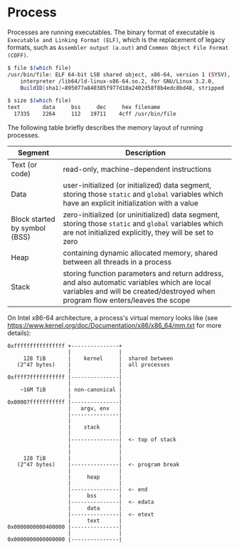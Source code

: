 # Process

Processes are running executables. The binary format of executable is `Executable and Linking Format (ELF)`, which is the replacement of legacy formats, such as `Assembler output (a.out)` and `Common Object File Format (COFF)`.

```bash
$ file $(which file)
/usr/bin/file: ELF 64-bit LSB shared object, x86-64, version 1 (SYSV), dynamically linked,
    interpreter /lib64/ld-linux-x86-64.so.2, for GNU/Linux 3.2.0,
    BuildID[sha1]=895077a840385f977d10a2402d58f8b4edc8bd48, stripped

$ size $(which file)
text       data     bss     dec     hex filename
  17335    2264     112   19711    4cff /usr/bin/file
```

The following table briefly describes the memory layout of running processes.

| Segment                       | Description                                                                                                                                                                    |
|-------------------------------|--------------------------------------------------------------------------------------------------------------------------------------------------------------------------------|
| Text (or code)                | read-only, machine-dependent instructions                                                                                                                                      |
| Data                          | user-initialized (or initialized) data segment, storing those `static` and `global` variables which have an explicit initialization with a value                               |
| Block started by symbol (BSS) | zero-initialized (or uninitialized) data segment, storing those `static` and `global` variables which are not initialized explicitly, they will be set to zero                 |
| Heap                          | containing dynamic allocated memory, shared between all threads in a process                                                                                                   |
| Stack                         | storing function parameters and return address, and also automatic variables which are local variables and will be created/destroyed when program flow enters/leaves the scope |

On Intel x86-64 architecture, a process's virtual memory looks like (see https://www.kernel.org/doc/Documentation/x86/x86_64/mm.txt for more details):

```
0xffffffffffffffff +---------------+
                   |               |
     128 TiB       |    kernel     |  shared between
   (2^47 bytes)    |               |  all processes
                   |               |
0xffff7fffffffffff |---------------|
                   |               |
    ~16M TiB       | non-canonical |
                   |               |
0x00007fffffffffff |---------------|
                   |   argv, env   |
                   |---------------|
                   |               |
                   |    stack      |
                   |               |
                   |---------------|  <- top of stack
                   |               |
                   |               |
     128 TiB       |               |
   (2^47 bytes)    |---------------|  <- program break
                   |               |
                   |     heap      |
                   |               |
                   |---------------|  <- end
                   |     bss       |
                   |---------------|  <- edata
                   |     data      |
                   |---------------|  <- etext
                   |     text      |
0x0000000000400000 |---------------|
                   |               |
0x0000000000000000 |---------------|
```
